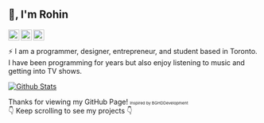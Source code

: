 ## 👋, I'm Rohin
<a href="https://r0h.in/discord">
    <img align="left" alt="Discord" width="22px" src="https://simpleicons.org/icons/discord.svg" />
</a>

<a href="https://r0h.in/email">
    <img align="left" alt="Email" width="22px" src="https://simpleicons.org/icons/gmail.svg" />
</a>

<a href="https://twitter.com/rohin_12">
    <img align="left" alt="Twitter" width="22px" src="https://simpleicons.org/icons/twitter.svg" />
</a>

<br><br>
⚡️ I am a programmer, designer, entrepreneur, and student based in Toronto. I have been programming for years but also enjoy listening to music and getting into TV shows.

[![Github Stats](https://github-readme-stats.vercel.app/api?username=r0hin)](https://github.com/anuraghazra/github-readme-stats)

Thanks for viewing my GitHub Page!
<small style="font-size: 8px">Inspired by BGHDDevelopment</small>
<br>
👇 Keep scrolling to see my projects 👇

